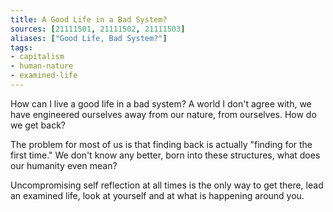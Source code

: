 ```yaml
---
title: A Good Life in a Bad System?
sources: [21111501, 21111502, 21111503]
aliases: ["Good Life, Bad System?"]
tags: 
- capitalism
- human-nature
- examined-life
---
```


How can I live a good life in a bad system? A world I don't agree with, we have engineered ourselves away from our nature, from ourselves. How do we get back?

The problem for most of us is that finding back is actually "finding for the first time." We don't know any better, born into these structures, what does our humanity even mean?

Uncompromising self reflection at all times is the only way to get there, lead an examined life, look at yourself and at what is happening around you.